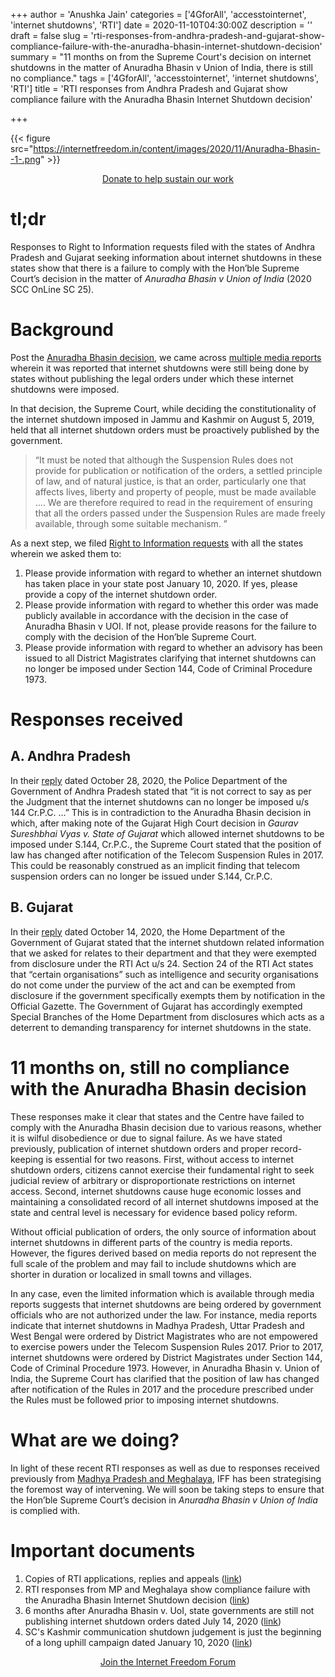 +++
author = 'Anushka Jain'
categories = ['4GforAll', 'accesstointernet', 'internet shutdowns', 'RTI']
date = 2020-11-10T04:30:00Z
description = ''
draft = false
slug = 'rti-responses-from-andhra-pradesh-and-gujarat-show-compliance-failure-with-the-anuradha-bhasin-internet-shutdown-decision'
summary = "11 months on from the Supreme Court's decision on internet shutdowns in the matter of Anuradha Bhasin v Union of India, there is still no compliance."
tags = ['4GforAll', 'accesstointernet', 'internet shutdowns', 'RTI']
title = 'RTI responses from Andhra Pradesh and Gujarat show compliance failure with the Anuradha Bhasin Internet Shutdown decision'

+++


{{< figure src="https://internetfreedom.in/content/images/2020/11/Anuradha-Bhasin--1-.png" >}}

<div style="text-align:center;">
    <a href="https://internetfreedom.in/donate/" class="button">Donate to help sustain our work</a>
</div>

# tl;dr

Responses to Right to Information requests filed with the states of Andhra Pradesh and Gujarat seeking information about internet shutdowns in these states show that there is a failure to comply with the Hon’ble Supreme Court’s decision in the matter of _Anuradha Bhasin v Union of India_ (2020 SCC OnLine SC 25).

# Background

Post the [Anuradha Bhasin decision](https://internetfreedom.in/scs-judgement-on-kashmir-communication-is-just-the-beginning/), we came across [multiple media reports](https://internetfreedom.in/publication-internet-shutdown-orders/) wherein it was reported that internet shutdowns were still being done by states without publishing the legal orders under which these internet shutdowns were imposed.

In that decision, the Supreme Court, while deciding the constitutionality of the internet shutdown imposed in Jammu and Kashmir on August 5, 2019, held that all internet shutdown orders must be proactively published by the government.

> “It must be noted that although the Suspension Rules does not provide for publication or notification of the orders, a settled principle of law, and of natural justice, is that an order, particularly one that affects lives, liberty and property of people, must be made available …. We are therefore required to read in the requirement of ensuring that all the orders passed under the Suspension Rules are made freely available, through some suitable mechanism. ”

As a next step, we filed [Right to Information requests](https://drive.google.com/file/d/1EvtBTj0zRAczbyxPJdIxKtgGKP4FyEZQ/view) with all the states wherein we asked them to:

1. Please provide information with regard to whether an internet shutdown has taken place in your state post January 10, 2020. If yes, please provide a copy of the internet shutdown order.
2. Please provide information with regard to whether this order was made publicly available in accordance with the decision in the case of Anuradha Bhasin v UOI.  If not, please provide reasons for the failure to comply with the decision of the Hon’ble Supreme Court.
3. Please provide information with regard to whether an advisory has been issued to all District Magistrates clarifying that internet shutdowns can no longer be imposed under Section 144, Code of Criminal Procedure 1973.

# Responses received

## A. Andhra Pradesh

In their [reply](https://drive.google.com/file/d/1ZhVSbEFIMR56V-e0S1hvl8P-KYjjMxQm/view?usp=sharing) dated October 28, 2020, the Police Department of the Government of Andhra Pradesh stated that “it is not correct to say as per the Judgment that the internet shutdowns can no longer be imposed u/s 144 Cr.P.C. …” This is in contradiction to the Anuradha Bhasin decision in which, after making note of the Gujarat High Court decision in _Gaurav Sureshbhai Vyas v. State of Gujarat_ which allowed internet shutdowns to be imposed under S.144, Cr.P.C., the Supreme Court stated that the position of law has changed after notification of the Telecom Suspension Rules in 2017. This could be reasonably construed as an implicit finding that telecom suspension orders can no longer be issued under S.144, Cr.P.C.

## B. Gujarat

In their [reply](https://drive.google.com/file/d/1rB8NlTnYG8A2DSzj0GF2Os5AXKypkdY0/view?usp=sharing) dated October 14, 2020, the Home Department of the Government of Gujarat stated that the internet shutdown related information that we asked for relates to their department and that they were exempted from disclosure under the RTI Act u/s 24. Section 24 of the RTI Act states that “certain organisations” such as intelligence and security organisations do not come under the purview of the act and can be exempted from disclosure if the government specifically exempts them by notification in the Official Gazette. The Government of Gujarat has accordingly exempted Special Branches of the Home Department from disclosures which acts as a deterrent to demanding transparency for internet shutdowns in the state.

# 11 months on, still no compliance with the Anuradha Bhasin decision

These responses make it clear that states and the Centre have failed to comply with the Anuradha Bhasin decision due to various reasons, whether it is wilful disobedience or due to signal failure. As we have stated previously, publication of internet shutdown orders and proper record-keeping is essential for two reasons. First, without access to internet shutdown orders, citizens cannot exercise their fundamental right to seek judicial review of arbitrary or disproportionate restrictions on internet access. Second, internet shutdowns cause huge economic losses and maintaining a consolidated record of all internet shutdowns imposed at the state and central level is necessary for evidence based policy reform.

Without official publication of orders, the only source of information about internet shutdowns in different parts of the country is media reports. However, the figures derived based on media reports do not represent the full scale of the problem and may fail to include shutdowns which are shorter in duration or localized in small towns and villages.

In any case, even the limited information which is available through media reports suggests that internet shutdowns are being ordered by government officials who are not authorized under the law. For instance,  media reports indicate that internet shutdowns in Madhya Pradesh, Uttar Pradesh and West Bengal were ordered by District Magistrates who are not empowered to exercise powers under the Telecom Suspension Rules 2017. Prior to 2017, internet shutdowns were ordered by District Magistrates under Section 144, Code of Criminal Procedure 1973. However, in Anuradha Bhasin v. Union of India, the Supreme Court has clarified that the position of law has changed after notification of the Rules in 2017 and the procedure prescribed under the Rules must be followed prior to imposing internet shutdowns.

# What are we doing?

In light of these recent RTI responses as well as due to responses received previously from [Madhya Pradesh and Meghalaya](https://internetfreedom.in/rti-responses-from-mp-and-meghalaya-show-compliance-failure-with-the-anuradha-bhasin-internet-shutdown-decision/), IFF has been strategising the foremost way of intervening. We will soon be taking steps to ensure that the Hon’ble Supreme Court’s decision in _Anuradha Bhasin v Union of India_ is complied with. 

# Important documents

1. Copies of RTI applications, replies and appeals ([link](https://drive.google.com/file/d/1EvtBTj0zRAczbyxPJdIxKtgGKP4FyEZQ/view))
2. RTI responses from MP and Meghalaya show compliance failure with the Anuradha Bhasin Internet Shutdown decision ([link](https://internetfreedom.in/rti-responses-from-mp-and-meghalaya-show-compliance-failure-with-the-anuradha-bhasin-internet-shutdown-decision/))
3. 6 months after Anuradha Bhasin v. UoI, state governments are still not publishing internet shutdown orders dated July 14, 2020 ([link](https://internetfreedom.in/publication-internet-shutdown-orders/))
4. SC's Kashmir communication shutdown judgement is just the beginning of a long uphill campaign dated January 10, 2020 ([link](https://internetfreedom.in/scs-judgement-on-kashmir-communication-is-just-the-beginning/))



<div style="text-align:center;">
    <a href="https://forum.internetfreedom.in/" class="button">Join the Internet Freedom Forum</a>
</div>



